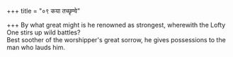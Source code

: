 +++
title = "०९ कया तच्छृण्वे"

+++
By what great might is he renowned as strongest, wherewith the Lofty One stirs up wild battles?  
     Best soother of the worshipper's great sorrow, he gives possessions to the man who lauds him.